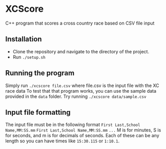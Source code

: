 # XCScore
C++ program that scores a cross country race based on CSV file input

## Installation
- Clone the repository and navigate to the directory of the project.
- Run `./setup.sh`

## Running the program
Simply run `./xcscore file.csv` where file.csv is the input file with the XC race data
To test that that program works, you can use the sample data provided in the `data` folder. Try running `./xcscore data/sample.csv`

## Input file formatting
The input file must be in the following format
`First Last,School Name,MM:SS.mm`
`First Last,School Name,MM:SS.mm`
`...`
M is for minutes, S is for seconds, and m is for decimals of seconds. Each of these can be any length so you can have times like `15:30.115` or `1:10.1`.
